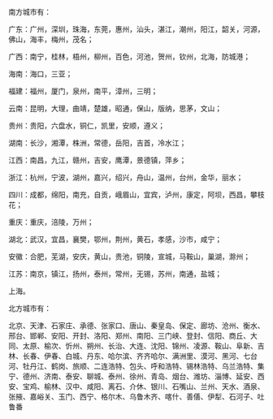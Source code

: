 南方城市有：

广东：广州，深圳，珠海，东莞，惠州，汕头，湛江，潮州，阳江，韶关，河源，佛山，海丰，梅州，茂名；

广西：南宁，桂林，梧州，柳州，百色，河池，贺州，钦州，北海，防城港；

海南：海口，三亚；

福建：福州，厦门，泉州，南平，漳州，三明；

云南：昆明，大理，曲靖，楚雄，昭通，保山，版纳，思茅，文山；

贵州：贵阳，六盘水，铜仁，凯里，安顺，遵义；

湖南：长沙，湘潭，株洲，常德，岳阳，吉首，冷水江；

江西：南昌，九江，赣州，吉安，鹰潭，景德镇，萍乡；

浙江：杭州，宁波，湖州，嘉兴，绍兴，舟山，温州，台州，金华，丽水；

四川：成都，绵阳，南充，自贡，峨眉山，宜宾，泸州，康定，阿坝，西昌，攀枝花；

重庆：重庆，涪陵，万州；

湖北：武汉，宜昌，襄樊，鄂州，荆州，黄石，孝感，沙市，咸宁；

安徽：合肥，芜湖，安庆，黄山，贵池，铜陵，宣城，马鞍山，巢湖，滁州；

江苏：南京，镇江，扬州，泰州，常州，无锡，苏州，南通，盐城；

上海。

北方城市有：

北京、天津、石家庄、承德、张家口、唐山、秦皇岛、保定、廊坊、沧州、衡水、邢台、邯郸、安阳、开封、洛阳、郑州、南阳、三门峡、登封、信阳、商丘、大同、太原、榆次、忻州、朔州、长治、大连、沈阳、锦州、凌源、鞍山、阜新、吉林、长春、伊春、白城、丹东、哈尔滨、齐齐哈尔、满洲里、漠河、黑河、七台河、牡丹江、鹤岗、旅顺、二连浩特、包头、呼和浩特、锡林浩特、乌兰浩特、集宁、德州、济南、泰安、聊城、泰州、徐州、青岛、烟台、潍坊、淄博、延安、西安、宝鸡、榆林、汉中、咸阳、离石、介休、银川、石嘴山、兰州、天水、酒泉、张掖、嘉峪关、玉门、西宁、格尔木、乌鲁木齐、喀什、善僐、伊犁、石河子、吐鲁番